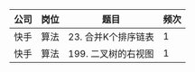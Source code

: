 | 公司 | 岗位 | 题目            | 频次 |
|----|----|---------------|----|
| 快手 | 算法 | 23\. 合并K个排序链表 | 1  |
| 快手 | 算法 | 199\. 二叉树的右视图 | 1  |
